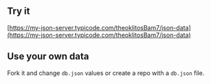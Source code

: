 ## Try it

[https://my-json-server.typicode.com/theoklitosBam7/json-data](https://my-json-server.typicode.com/theoklitosBam7/json-data)

## Use your own data

Fork it and change `db.json` values or create a repo with a `db.json` file.
